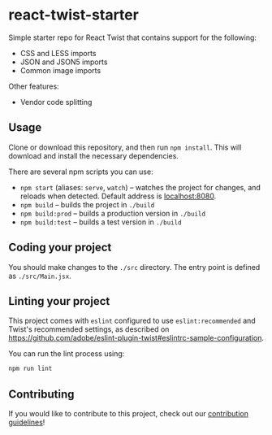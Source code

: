 # react-twist-starter

Simple starter repo for React Twist that contains support for the following:

* CSS and LESS imports
* JSON and JSON5 imports
* Common image imports

Other features:

* Vendor code splitting

## Usage

Clone or download this repository, and then run `npm install`. This will download and install the necessary dependencies.

There are several npm scripts you can use:

* `npm start` (aliases: `serve`, `watch`) – watches the project for changes, and reloads when detected. Default address is [localhost:8080](http://localhost:8080).
* `npm build` – builds the project in `./build`
* `npm build:prod` – builds a production version in `./build`
* `npm build:test` – builds a test version in `./build`

## Coding your project

You should make changes to the `./src` directory. The entry point is defined as `./src/Main.jsx`.

## Linting your project

This project comes with `eslint` configured to use `eslint:recommended` and Twist's recommended settings, as described on https://github.com/adobe/eslint-plugin-twist#eslintrc-sample-configuration.

You can run the lint process using:

```bash
npm run lint
```

## Contributing

If you would like to contribute to this project, check out our [contribution guidelines](CONTRIBUTING.md)!
